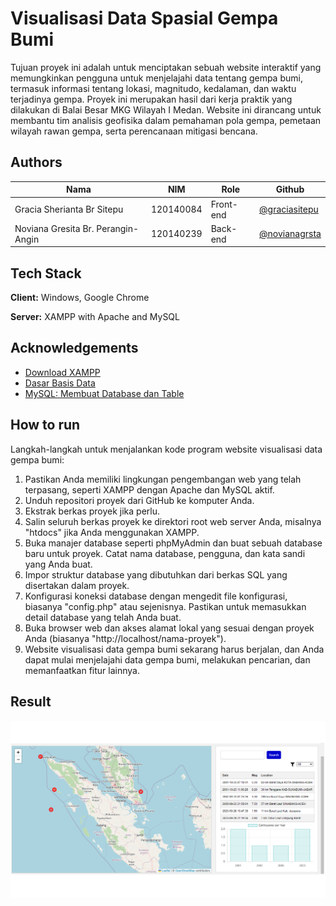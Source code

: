 # Visualisasi Data Spasial Gempa Bumi

Tujuan proyek ini adalah untuk menciptakan sebuah website interaktif yang memungkinkan pengguna untuk menjelajahi data tentang gempa bumi, termasuk informasi tentang lokasi, magnitudo, kedalaman, dan waktu terjadinya gempa. Proyek ini merupakan hasil dari kerja praktik yang dilakukan di Balai Besar MKG Wilayah I Medan. Website ini dirancang untuk membantu tim analisis geofisika dalam pemahaman pola gempa, pemetaan wilayah rawan gempa, serta perencanaan mitigasi bencana.



## Authors

| Nama | NIM | Role | Github |
| ------- | ------- | ------- | ------- |
| Gracia Sherianta Br Sitepu    | 120140084    | Front-end    | [@graciasitepu](https://github.com/graciasitepu) |
| Noviana Gresita Br. Perangin-Angin    | 120140239       | Back-end     | [@novianagrsta](https://www.github.com/novianagrsta) |



## Tech Stack

**Client:** Windows, Google Chrome

**Server:** XAMPP with Apache and MySQL


## Acknowledgements

 - [Download XAMPP](https://www.apachefriends.org/download.html)
  - [Dasar Basis Data](https://repository.dinus.ac.id/docs/ajar/materi_1.pdf)
 - [MySQL: Membuat Database dan Table](https://codepolitan.com/blog/membuat-database-dan-tabel-di-mysql-5884222be38fa)


## How to run
Langkah-langkah untuk menjalankan kode program website visualisasi data gempa bumi:
1. Pastikan Anda memiliki lingkungan pengembangan web yang telah terpasang, seperti XAMPP dengan Apache dan MySQL aktif.
2. Unduh repositori proyek dari GitHub ke komputer Anda.
3. Ekstrak berkas proyek jika perlu.
4. Salin seluruh berkas proyek ke direktori root web server Anda, misalnya "htdocs" jika Anda menggunakan XAMPP.
5. Buka manajer database seperti phpMyAdmin dan buat sebuah database baru untuk proyek. Catat nama database, pengguna, dan kata sandi yang Anda buat.
6. Impor struktur database yang dibutuhkan dari berkas SQL yang disertakan dalam proyek.
7. Konfigurasi koneksi database dengan mengedit file konfigurasi, biasanya "config.php" atau sejenisnya. Pastikan untuk memasukkan detail database yang telah Anda buat.
8. Buka browser web dan akses alamat lokal yang sesuai dengan proyek Anda (biasanya "http://localhost/nama-proyek").
9. Website visualisasi data gempa bumi sekarang harus berjalan, dan Anda dapat mulai menjelajahi data gempa bumi, melakukan pencarian, dan memanfaatkan fitur lainnya.

## Result
![Teks Alternatif](assets/img/result.png)

